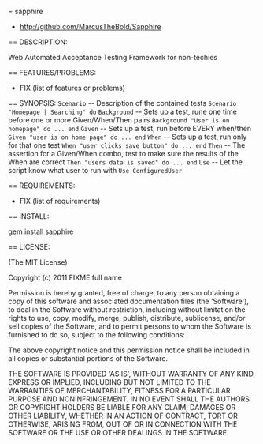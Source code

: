 = sapphire

* http://github.com/MarcusTheBold/Sapphire

== DESCRIPTION:

Web Automated Acceptance Testing Framework for non-techies

== FEATURES/PROBLEMS:

* FIX (list of features or problems)

== SYNOPSIS:
  `Scenario` -- Description of the contained tests `Scenario "Homepage | Searching" do`
  `Background` -- Sets up a test, rune one time before one or more Given/When/Then pairs `Background "User is on homepage" do ... end`
  `Given` -- Sets up a test, run before EVERY when/then `Given "user is on home page" do ... end`
  `When` -- Sets up a test, run only for that one test `When "user clicks save button" do ... end`
  `Then` -- The assertion for a Given/When combo, test to make sure the results of the When are correct `Then "users data is saved" do ... end`
  `Use` -- Let the script know what user to run with `Use ConfiguredUser`
    

== REQUIREMENTS:

* FIX (list of requirements)

== INSTALL:

  gem install sapphire

== LICENSE:

(The MIT License)

Copyright (c) 2011 FIXME full name

Permission is hereby granted, free of charge, to any person obtaining
a copy of this software and associated documentation files (the
'Software'), to deal in the Software without restriction, including
without limitation the rights to use, copy, modify, merge, publish,
distribute, sublicense, and/or sell copies of the Software, and to
permit persons to whom the Software is furnished to do so, subject to
the following conditions:

The above copyright notice and this permission notice shall be
included in all copies or substantial portions of the Software.

THE SOFTWARE IS PROVIDED 'AS IS', WITHOUT WARRANTY OF ANY KIND,
EXPRESS OR IMPLIED, INCLUDING BUT NOT LIMITED TO THE WARRANTIES OF
MERCHANTABILITY, FITNESS FOR A PARTICULAR PURPOSE AND NONINFRINGEMENT.
IN NO EVENT SHALL THE AUTHORS OR COPYRIGHT HOLDERS BE LIABLE FOR ANY
CLAIM, DAMAGES OR OTHER LIABILITY, WHETHER IN AN ACTION OF CONTRACT,
TORT OR OTHERWISE, ARISING FROM, OUT OF OR IN CONNECTION WITH THE
SOFTWARE OR THE USE OR OTHER DEALINGS IN THE SOFTWARE.